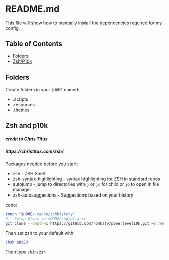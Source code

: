 <h1>README.md</h1>
This file will show how to manually install the dependencies required for my config.


## Table of Contents

* [Folders](#folders)
* [Zsh/P10k](#zsh-and-p10k)

## Folders
Create folders in your `$HOME` named:
* .scripts
* .resources
* .themes

## Zsh and p10k
<h5>credit to Chris Titus</h5>
<h5>https://christitus.com/zsh/</h5>


Packages needed before you start:
* zsh - ZSH Shell
* zsh-syntax-highlighting - syntax highlighting for ZSH in standard repos
* autojump - jump to directories with `j` or `jc` for child or `jo` to open in file manager 
* zsh-autosuggestions - Suggestions based on your history

code:
  ```sh
  touch "$HOME/.cache/zshhistory"
  #-- Setup Alias in $HOME/zsh/aliasrc
  git clone --depth=1 https://github.com/romkatv/powerlevel10k.git ~/.resources/powerlevel10k
  ```

Then set zsh to your default with:
  ```sh
  chsh $USER
  ```
Then type `/bin/zsh`

